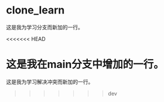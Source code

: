 # clone_learn

这是我为学习分支而新加的一行。

<<<<<<< HEAD

这是我在main分支中增加的一行。
=======
这是我为学习解决冲突而新加的一行。
>>>>>>> dev
